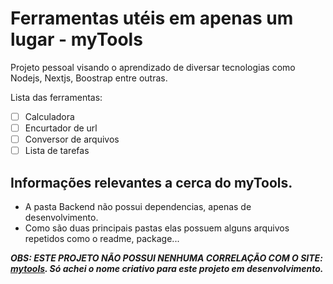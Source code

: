 # Ferramentas utéis em apenas um lugar - myTools

Projeto pessoal visando o aprendizado de diversar tecnologias como Nodejs, Nextjs, Boostrap entre outras.

Lista das ferramentas:

- [ ] Calculadora
- [ ] Encurtador de url 
- [ ] Conversor de arquivos 
- [ ] Lista de tarefas

## Informações relevantes a cerca do myTools.

- A pasta Backend não possui dependencias, apenas de desenvolvimento.
- Como são duas principais pastas elas possuem alguns arquivos repetidos como o readme, package...

***OBS: ESTE PROJETO NÃO POSSUI NENHUMA CORRELAÇÃO COM O SITE: [mytools](https://mytools.co.nz/). Só achei o nome criativo para este projeto em desenvolvimento.***